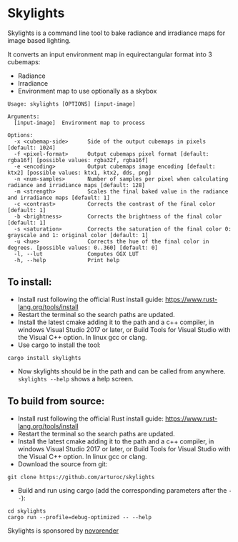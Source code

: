 # Skylights

Skylights is a command line tool to bake radiance and irradiance maps for image based lighting.

It converts an input environment map in equirectangular format into 3 cubemaps:

- Radiance
- Irradiance
- Environment map to use optionally as a skybox

```
Usage: skylights [OPTIONS] [input-image]

Arguments:
  [input-image]  Environment map to process

Options:
  -x <cubemap-side>      Side of the output cubemaps in pixels [default: 1024]
  -f <pixel-format>      Output cubemaps pixel format [default: rgba16f] [possible values: rgba32f, rgba16f]
  -e <encoding>          Output cubemaps image encoding [default: ktx2] [possible values: ktx1, ktx2, dds, png]
  -n <num-samples>       Number of samples per pixel when calculating radiance and irradiance maps [default: 128]
  -m <strength>          Scales the final baked value in the radiance and irradiance maps [default: 1]
  -c <contrast>          Corrects the contrast of the final color [default: 1]
  -b <brightness>        Corrects the brightness of the final color [default: 1]
  -s <saturation>        Corrects the saturation of the final color 0: grayscale and 1: original color [default: 1]
  -u <hue>               Corrects the hue of the final color in degrees. [possible values: 0..360] [default: 0]
  -l, --lut              Computes GGX LUT
  -h, --help             Print help
```

## To install:

- Install rust following the official Rust install guide: https://www.rust-lang.org/tools/install
- Restart the terminal so the search paths are updated.
- Install the latest cmake adding it to the path and a c++ compiler, in windows Visual Studio 2017 or later, or Build Tools for Visual Studio with the Visual C++ option. In linux gcc or clang.
- Use cargo to install the tool:
```
cargo install skylights
```
- Now skylights should be in the path and can be called from anywhere. `skylights --help` shows a help screen.

## To build from source:

- Install rust following the official Rust install guide: https://www.rust-lang.org/tools/install
- Restart the terminal so the search paths are updated.
- Install the latest cmake adding it to the path and a c++ compiler, in windows Visual Studio 2017 or later, or Build Tools for Visual Studio with the Visual C++ option. In linux gcc or clang.
- Download the source from git:
```
git clone https://github.com/arturoc/skylights
```
- Build and run using cargo (add the corresponding parameters after the `--`):
```
cd skylights
cargo run --profile=debug-optimized -- --help
```

Skylights is sponsored by [novorender](https://novorender.com/)